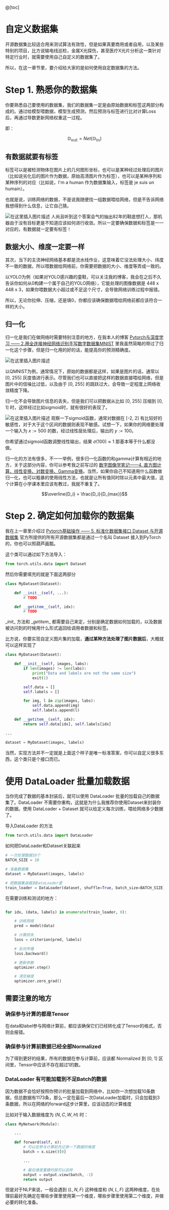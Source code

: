 
@[toc]

# 自定义数据集

开源数据集比较适合用来测试算法有效性，但是如果真要商用或者自用，以及某些特别的项目，比方说输电线巡检，金属X光探伤，甚至医疗X光片分析这一类针对特定行业时，就需要使用自己自定义的数据集了。

所以，在这一章节里，要介绍给大家的是如何使用自定数据集的方法。

# Step 1. 熟悉你的数据集

你要熟悉自己要使用的数据集，我们的数据集一定是由原始数据和标签这两部分构成的。通过给模型喂数据，模型生成预测，然后预测与标签进行比对计算Loss后，再通过导数更新网络权重这一过程。

即：

$$\mathbb{D_{out}} = Net(\mathbb{D_{in}}) $$

## 有数据就要有标签

标签可以是被检测物体在图片上的几何图形坐标，也可以是某种经过处理后的图片（比如说劣化后的图片作为数据，原始高清图片作为标签），也可以是某种序列和某种序列的对应（比如说，I'm a human 作为数据集输入，标签是 je suis un humain）。

也就是说，训练网络的数据，不是说我随便找一组数据喂给网络，但是不告诉网络我想得到什么信息，让它自己猜。

![在这里插入图片描述](https://img-blog.csdnimg.cn/ef2825b6b2bf4d17ac25608d14e4589c.png#pic_center)
人尚且听到这个答案会气的抽出82年的鞋底想打人，那机器由于没有目标更是不知道应该如何进行收敛。所以一定要确保数据和标签是一一对应的，有数据就一定要有标签！

## 数据大小、维度一定要一样

其次，当下的主流神经网络基本都是流水线作业，这意味着它没法处理大小、纬度不一致的数据，所以喂数据给网络前，你需要把数据的大小、维度等弄成一致的。

以YOLO为例（如果对YOLO感兴趣的童鞋，可以关注我的博客，我会在之后不久告诉你如何从0构建一个属于自己的YOLO网络），它能处理的图像数据是 448 x 448 x 3，如果你喂数据大小超过或不足这个尺寸，会导致网络训练过程中报错。

所以，无论你拉伸、压缩，还是填0，你都应该确保数据喂给网络前都应该符合一样的大小。

## 归一化
归一化是我们在做网络时需要特别注意的地方，在我本人的博客 [Pytorch与深度学习 —— 2.用全连接神经网络识别手写数字数据集MNIST](https://blog.csdn.net/poisonchry/article/details/119754293) 里我虽然简略的带过了归一化这个步骤，但是归一化用的好的话，能提高你的预测精确度。

![在这里插入图片描述](https://img-blog.csdnimg.cn/29bbd14a26e44d95a43da1daa0073519.jpg?x-oss-process=image/watermark,type_ZHJvaWRzYW5zZmFsbGJhY2s,shadow_50,text_Q1NETiBA5omT56CB55qE6Zi_6YCa,size_20,color_FFFFFF,t_70,g_se,x_16#pic_center)

以QMNIST为例，通常情况下，原始的数据都是这样，如果是图片的话，通常以 [0, 255] 灰度值进行表示。尽管我们也可以直接把这样的数据直接喂给网络，但是图片中的信噪比过低，以及由于 [0, 255] 的跳跃过大，会导致一定程度上网络收敛精度下降。

归一化不会导致图片信息的丢失，但是我们可以把数据从比如 [0, 255] 压缩到 [0, 1] 时，这样经过比如sigmoid时，就有很好的表现了。

![在这里插入图片描述](https://img-blog.csdnimg.cn/e239d5e30b2b45f6ab29ecf117661eee.png?x-oss-process=image/watermark,type_ZHJvaWRzYW5zZmFsbGJhY2s,shadow_50,text_Q1NETiBA5omT56CB55qE6Zi_6YCa,size_19,color_FFFFFF,t_70,g_se,x_16#pic_center)
观察一下sigmoid函数，通常对数据在 [-2, 2] 有比较好的敏感性，对于大于这个区间的数据则表现不敏感。试想一下，如果你的网络要处理一个输入为 $x:=500$ 的数，经过线性层处理后，输出的 $y:=100$。

你希望通过sigmoid函数调整线性输出，结果 $\sigma(100) \approx 1$ 那基本等于什么都没做。

归一化的方法有很多，不一一举例，很多归一化函数的和gamma计算有相近的地方，关于这部分内容，你可以参考我之前写过的 [数字图像学笔记——4. 直方图计算、线性变换、对数变换、Gamma变换](https://seagochen.blog.csdn.net/article/details/110204387)。当然，如果你自己不知道用什么函数做归一化，也可以粗暴的使用线性方法，也就是让所有值同时除以元素中最大值，这个计算在小学课本里应该有教过，我就不重复了。

$$\overline{D_i} = \frac{D_i}{D_{max}}$$


# Step 2. 确定如何加载你的数据集
我在上一章里介绍过 [Pytorch基础操作 —— 5. 标准化数据集接口 Dataset 与开源数据集](https://seagochen.blog.csdn.net/article/details/120628595) 官方所提供的所有开源数据集都是通过一个名叫 Dataset 接入到PyTorch的，你也可以照葫芦画瓢。

这个类可以通过如下方法导入：

```python
from torch.utils.data import Dataset
```

然后你需要填充的就是下面这两部分

```python
class MyDataset(Dataset):

    def __init__(self, ...):
		# TODO

    def __getitem__(self, idx):
        # TODO
```

\__init__ 方法和 \__getitem__ 都需要自己来定，分别是确定数据如何加载的，以及数据被访问到的时候用什么形式返回给调用者数据和标签。

比方说，你要实现自定义图片集的加载，**通过某种方法处理了图片数据后**，大概就可以这样实现了

```python
class MyDataset(Dataset):

    def __init__(self, images, labs):
		if len(images) != len(labs):
			print("Data and labels are not the same size")
			exit(1)

		self.data = []
		self.labels = []

		for img, l in zip(images, labs):
			self.data.append(img)
			self.labels.append(l)

    def __getitem__(self, idx):
        return self.data[idx], self.labels[idx]

...

dataset = MyDataset(images, labels)
```

当然，实现方法并不一定就是上面这个样子是唯一标准答案，你可以自定义很多东西，这个类只是个接口而已。

# 使用 DataLoader 批量加载数据

当你完成了数据的基本封装后，就可以使用 DataLoader 批量的加载自己的数据集了。DataLoader 不需要你重构，这就是为什么我推荐你使用Dataset来封装你的数据。使用 DataLoader + Dataset 就可以给定义每次训练，喂给网络多少数据了。

导入DataLoader 的方法
```python
from torch.utils.data import DataLoader
```

如何把DataLoader和Dataset关联起来

```python
# 一次处理数据10个
BATCH_SIZE = 10

# 准备数据集
dataset = MyDataset(images, labels)

# 把数据集装载到DataLoader里
train_loader = DataLoader(dataset, shuffle=True, batch_size=BATCH_SIZE)
```

在需要训练和测试的地方：

```python

for idx, (data, labels) in enumerate(train_loader, 0):

	# 训练网络
	pred = model(data)

	# 计算损失
	loss = criterion(pred, labels)

	# 反向传播
	loss.backward()

	# 更新参数
	optimizer.step()

	# 清空梯度
	optimizer.zero_grad()
```

## 需要注意的地方
### 确保参与计算的都是Tensor
在data和label参与网络计算前，都应该确保它们已经转化成了Tensor的格式，否则会报错。

### 确保参与计算前数据已经全部Normalized
为了得到更好的结果，所有的数据在参与计算前，应该都 Normalized 到 [0, 1] 区间里，Tensor中应该不存在超过1的数。

### DataLoader 有可能加载到不足Batch的数据
因为数据不会恰好按照你预计的批量加载到网络中，比如你一次想加载10条数据，但总数据有1173条，那么一定在最后一次DataLoader加载时，只会加载到3条数据，所以在网络的forward这步计算里，应该动态的计算维度


比如对于输入数据维度为 $(N,C, W, H)$ 时：
```python
class MyNetwork(Module):

	...

	def forward(self, x):
		# 可以在参与计算前先记录一下数据的维度
		batch = x.size()[0]

		...

		# 最后维度重建时就可以这样
		output = output.view(batch, -1)
		return output
```

但是对于NLP来说，一般会遇到 $(L, N, F)$ 这种维度和 $(N, L, F)$ 这两种维度，在处理前最好先确定在哪些步骤里使用第一个维度，哪些步骤里使用第二个维度，并做必要的转化准备。

